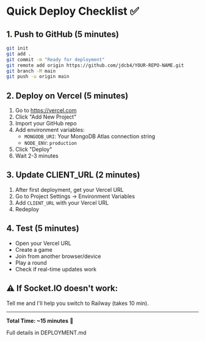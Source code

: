 # Quick Deploy Checklist ✅

## 1. Push to GitHub (5 minutes)
```bash
git init
git add .
git commit -m "Ready for deployment"
git remote add origin https://github.com/jdcb4/YOUR-REPO-NAME.git
git branch -M main
git push -u origin main
```

## 2. Deploy on Vercel (5 minutes)
1. Go to https://vercel.com
2. Click "Add New Project"
3. Import your GitHub repo
4. Add environment variables:
   - `MONGODB_URI`: Your MongoDB Atlas connection string
   - `NODE_ENV`: `production`
5. Click "Deploy"
6. Wait 2-3 minutes

## 3. Update CLIENT_URL (2 minutes)
1. After first deployment, get your Vercel URL
2. Go to Project Settings → Environment Variables
3. Add `CLIENT_URL` with your Vercel URL
4. Redeploy

## 4. Test (5 minutes)
- Open your Vercel URL
- Create a game
- Join from another browser/device
- Play a round
- Check if real-time updates work

## ⚠️ If Socket.IO doesn't work:
Tell me and I'll help you switch to Railway (takes 10 min).

---

**Total Time: ~15 minutes** 🚀

Full details in DEPLOYMENT.md

